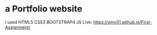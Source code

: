 # a Portfolio website
i used HTML5 CSS3 BOOTSTRAP4 JS
Live: https://omy01.github.io/First-Assignment/
